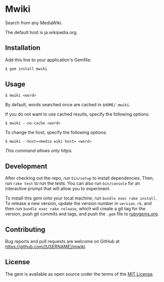 # Mwiki

Search from any MediaWiki.

The default host is ja.wikipedia.org.


## Installation

Add this line to your application's Gemfile:

```sh
$ gem install mwiki
```

## Usage

```
$ mwiki <word>
```

By default, words searched once are cached in `$HOME/.mwiki`.

If you do not want to use cached results, specify the following options:

```
$ mwiki --no-cache <word>
```

To change the host, specify the following options:

```
$ mwiki --host=<media wiki host> <word>
```

*This command allows only https.*

## Development

After checking out the repo, run `bin/setup` to install dependencies. Then, run `rake test` to run the tests. You can also run `bin/console` for an interactive prompt that will allow you to experiment.

To install this gem onto your local machine, run `bundle exec rake install`. To release a new version, update the version number in `version.rb`, and then run `bundle exec rake release`, which will create a git tag for the version, push git commits and tags, and push the `.gem` file to [rubygems.org](https://rubygems.org).

## Contributing

Bug reports and pull requests are welcome on GitHub at https://github.com/[USERNAME]/mwiki.

## License

The gem is available as open source under the terms of the [MIT License](https://opensource.org/licenses/MIT).
